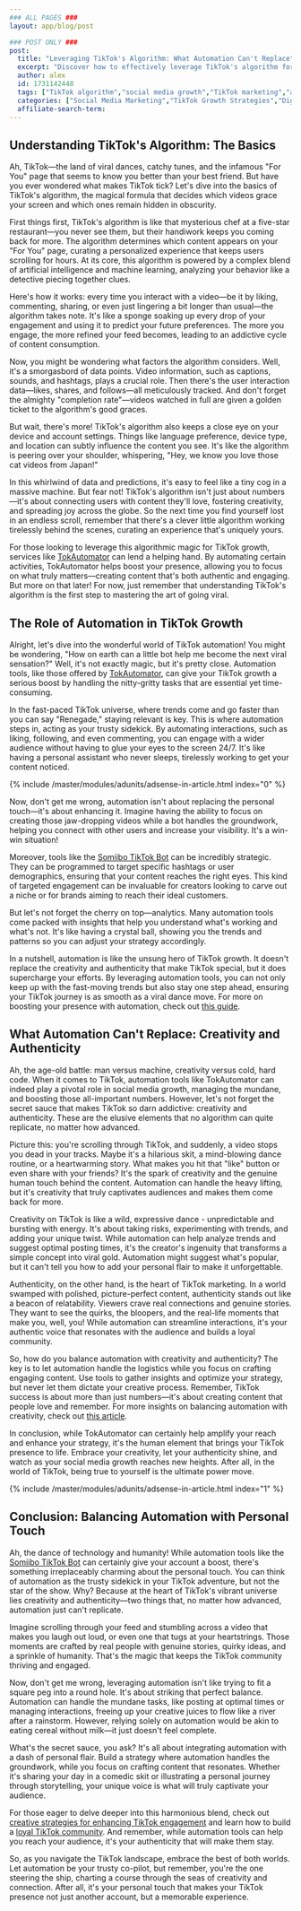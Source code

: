 ```yaml
---
### ALL PAGES ###
layout: app/blog/post

### POST ONLY ###
post:
  title: "Leveraging TikTok's Algorithm: What Automation Can't Replace"
  excerpt: "Discover how to effectively leverage TikTok's algorithm for growth while maintaining creativity and authenticity that automation can't replace."
  author: alex
  id: 1731142448
  tags: ["TikTok algorithm","social media growth","TikTok marketing","automation limitations"]
  categories: ["Social Media Marketing","TikTok Growth Strategies","Digital Marketing"]
  affiliate-search-term: 
---
```


## Understanding TikTok's Algorithm: The Basics

Ah, TikTok—the land of viral dances, catchy tunes, and the infamous "For You" page that seems to know you better than your best friend. But have you ever wondered what makes TikTok tick? Let's dive into the basics of TikTok's algorithm, the magical formula that decides which videos grace your screen and which ones remain hidden in obscurity.

First things first, TikTok's algorithm is like that mysterious chef at a five-star restaurant—you never see them, but their handiwork keeps you coming back for more. The algorithm determines which content appears on your "For You" page, curating a personalized experience that keeps users scrolling for hours. At its core, this algorithm is powered by a complex blend of artificial intelligence and machine learning, analyzing your behavior like a detective piecing together clues.

Here's how it works: every time you interact with a video—be it by liking, commenting, sharing, or even just lingering a bit longer than usual—the algorithm takes note. It's like a sponge soaking up every drop of your engagement and using it to predict your future preferences. The more you engage, the more refined your feed becomes, leading to an addictive cycle of content consumption.

Now, you might be wondering what factors the algorithm considers. Well, it's a smorgasbord of data points. Video information, such as captions, sounds, and hashtags, plays a crucial role. Then there's the user interaction data—likes, shares, and follows—all meticulously tracked. And don't forget the almighty "completion rate"—videos watched in full are given a golden ticket to the algorithm's good graces.

But wait, there's more! TikTok's algorithm also keeps a close eye on your device and account settings. Things like language preference, device type, and location can subtly influence the content you see. It's like the algorithm is peering over your shoulder, whispering, "Hey, we know you love those cat videos from Japan!"

In this whirlwind of data and predictions, it's easy to feel like a tiny cog in a massive machine. But fear not! TikTok's algorithm isn't just about numbers—it's about connecting users with content they'll love, fostering creativity, and spreading joy across the globe. So the next time you find yourself lost in an endless scroll, remember that there's a clever little algorithm working tirelessly behind the scenes, curating an experience that's uniquely yours.

For those looking to leverage this algorithmic magic for TikTok growth, services like [TokAutomator](https://tokautomator.com) can lend a helping hand. By automating certain activities, TokAutomator helps boost your presence, allowing you to focus on what truly matters—creating content that's both authentic and engaging. But more on that later! For now, just remember that understanding TikTok's algorithm is the first step to mastering the art of going viral.

## The Role of Automation in TikTok Growth

Alright, let's dive into the wonderful world of TikTok automation! You might be wondering, "How on earth can a little bot help me become the next viral sensation?" Well, it's not exactly magic, but it's pretty close. Automation tools, like those offered by [TokAutomator](https://tokautomator.com), can give your TikTok growth a serious boost by handling the nitty-gritty tasks that are essential yet time-consuming.

In the fast-paced TikTok universe, where trends come and go faster than you can say "Renegade," staying relevant is key. This is where automation steps in, acting as your trusty sidekick. By automating interactions, such as liking, following, and even commenting, you can engage with a wider audience without having to glue your eyes to the screen 24/7. It's like having a personal assistant who never sleeps, tirelessly working to get your content noticed.

{% include /master/modules/adunits/adsense-in-article.html index="0" %}

Now, don't get me wrong, automation isn't about replacing the personal touch—it's about enhancing it. Imagine having the ability to focus on creating those jaw-dropping videos while a bot handles the groundwork, helping you connect with other users and increase your visibility. It's a win-win situation!

Moreover, tools like the [Somiibo TikTok Bot](https://somiibo.com/platforms/tiktok-bot) can be incredibly strategic. They can be programmed to target specific hashtags or user demographics, ensuring that your content reaches the right eyes. This kind of targeted engagement can be invaluable for creators looking to carve out a niche or for brands aiming to reach their ideal customers.

But let's not forget the cherry on top—analytics. Many automation tools come packed with insights that help you understand what's working and what's not. It's like having a crystal ball, showing you the trends and patterns so you can adjust your strategy accordingly.

In a nutshell, automation is like the unsung hero of TikTok growth. It doesn't replace the creativity and authenticity that make TikTok special, but it does supercharge your efforts. By leveraging automation tools, you can not only keep up with the fast-moving trends but also stay one step ahead, ensuring your TikTok journey is as smooth as a viral dance move. For more on boosting your presence with automation, check out [this guide](https://tokautomator.com/blog/boosting-your-tiktok-presence-a-guide-to-using-automation-tools-effectively).

## What Automation Can't Replace: Creativity and Authenticity

Ah, the age-old battle: man versus machine, creativity versus cold, hard code. When it comes to TikTok, automation tools like TokAutomator can indeed play a pivotal role in social media growth, managing the mundane, and boosting those all-important numbers. However, let's not forget the secret sauce that makes TikTok so darn addictive: creativity and authenticity. These are the elusive elements that no algorithm can quite replicate, no matter how advanced.

Picture this: you're scrolling through TikTok, and suddenly, a video stops you dead in your tracks. Maybe it's a hilarious skit, a mind-blowing dance routine, or a heartwarming story. What makes you hit that "like" button or even share with your friends? It's the spark of creativity and the genuine human touch behind the content. Automation can handle the heavy lifting, but it's creativity that truly captivates audiences and makes them come back for more.

Creativity on TikTok is like a wild, expressive dance - unpredictable and bursting with energy. It's about taking risks, experimenting with trends, and adding your unique twist. While automation can help analyze trends and suggest optimal posting times, it's the creator's ingenuity that transforms a simple concept into viral gold. Automation might suggest what's popular, but it can't tell you how to add your personal flair to make it unforgettable.

Authenticity, on the other hand, is the heart of TikTok marketing. In a world swamped with polished, picture-perfect content, authenticity stands out like a beacon of relatability. Viewers crave real connections and genuine stories. They want to see the quirks, the bloopers, and the real-life moments that make you, well, you! While automation can streamline interactions, it's your authentic voice that resonates with the audience and builds a loyal community.

So, how do you balance automation with creativity and authenticity? The key is to let automation handle the logistics while you focus on crafting engaging content. Use tools to gather insights and optimize your strategy, but never let them dictate your creative process. Remember, TikTok success is about more than just numbers—it's about creating content that people love and remember. For more insights on balancing automation with creativity, check out [this article](https://tokautomator.com/blog/the-art-of-tiktok-marketing-balancing-automation-and-creativity).

In conclusion, while TokAutomator can certainly help amplify your reach and enhance your strategy, it's the human element that brings your TikTok presence to life. Embrace your creativity, let your authenticity shine, and watch as your social media growth reaches new heights. After all, in the world of TikTok, being true to yourself is the ultimate power move.

{% include /master/modules/adunits/adsense-in-article.html index="1" %}

## Conclusion: Balancing Automation with Personal Touch

Ah, the dance of technology and humanity! While automation tools like the [Somiibo TikTok Bot](https://tokautomator.com/blog/tiktok-growth-unleashed-how-to-maximize-your-reach-with-the-somiibo-bot) can certainly give your account a boost, there's something irreplaceably charming about the personal touch. You can think of automation as the trusty sidekick in your TikTok adventure, but not the star of the show. Why? Because at the heart of TikTok's vibrant universe lies creativity and authenticity—two things that, no matter how advanced, automation just can't replicate.

Imagine scrolling through your feed and stumbling across a video that makes you laugh out loud, or even one that tugs at your heartstrings. Those moments are crafted by real people with genuine stories, quirky ideas, and a sprinkle of humanity. That's the magic that keeps the TikTok community thriving and engaged.

Now, don't get me wrong, leveraging automation isn't like trying to fit a square peg into a round hole. It's about striking that perfect balance. Automation can handle the mundane tasks, like posting at optimal times or managing interactions, freeing up your creative juices to flow like a river after a rainstorm. However, relying solely on automation would be akin to eating cereal without milk—it just doesn't feel complete.

What's the secret sauce, you ask? It's all about integrating automation with a dash of personal flair. Build a strategy where automation handles the groundwork, while you focus on crafting content that resonates. Whether it's sharing your day in a comedic skit or illustrating a personal journey through storytelling, your unique voice is what will truly captivate your audience.

For those eager to delve deeper into this harmonious blend, check out [creative strategies for enhancing TikTok engagement](https://tokautomator.com/blog/beyond-automation-creative-strategies-for-enhancing-tiktok-engagement) and learn how to build a [loyal TikTok community](https://tokautomator.com/blog/beyond-likes-and-followers-building-a-loyal-tiktok-community). And remember, while automation tools can help you reach your audience, it's your authenticity that will make them stay.

So, as you navigate the TikTok landscape, embrace the best of both worlds. Let automation be your trusty co-pilot, but remember, you're the one steering the ship, charting a course through the seas of creativity and connection. After all, it's your personal touch that makes your TikTok presence not just another account, but a memorable experience.
